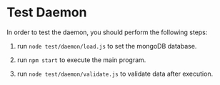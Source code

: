 # Test Daemon

In order to test the daemon, you should perform the following steps:

1. run `node test/daemon/load.js` to set the mongoDB database.

2. run `npm start` to execute the main program.

3. run `node test/daemon/validate.js` to validate data after execution.
